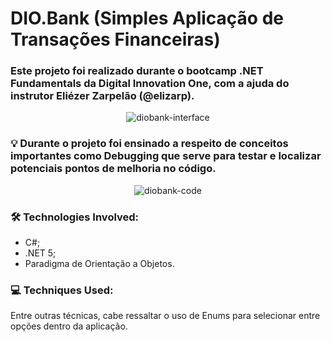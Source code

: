 <h1>DIO.Bank (Simples Aplicação de Transações Financeiras)</h2>
<h3> Este projeto foi realizado durante o bootcamp .NET Fundamentals da Digital Innovation One, com a ajuda do instrutor Eliézer Zarpelão (@elizarp). </h3>

<p align="center">
<img src="https://github.com/fonluc/diobank/blob/main/github/diobank-interface.png" alt="diobank-interface" border="0">
</p>


<h3>
💡 Durante o projeto foi ensinado a respeito de conceitos importantes como Debugging que serve para testar e localizar potenciais pontos de melhoria no código.</h3>
<p align="center">
<img src="https://github.com/fonluc/diobank/blob/main/github/diobank-code.png" alt="diobank-code" border="0">
</p>

<h3>🛠 Technologies Involved:</h3>

- C#;
- .NET 5;
- Paradigma de Orientação a Objetos.

<h3>💻 Techniques Used:</h3>

<p>Entre outras técnicas, cabe ressaltar o uso de Enums para selecionar entre opções dentro da aplicação.<p>